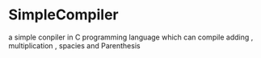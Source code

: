 # SimpleCompiler
a simple conpiler in C programming language which can compile adding , multiplication , spacies and Parenthesis

